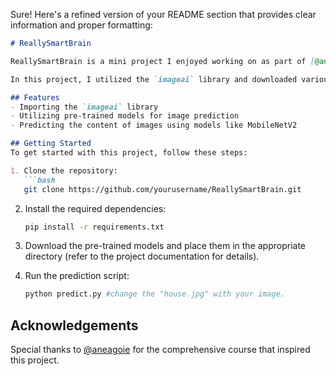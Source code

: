 Sure! Here's a refined version of your README section that provides clear information and proper formatting:

```markdown
# ReallySmartBrain

ReallySmartBrain is a mini project I enjoyed working on as part of [@aneagoie's The Complete Python Developer in 2023: Zero to Mastery](https://www.udemy.com/course/complete-python-developer-zero-to-mastery/) course.

In this project, I utilized the `imageai` library and downloaded various pre-trained models, such as MobileNetV2, to predict the content of given images.

## Features
- Importing the `imageai` library
- Utilizing pre-trained models for image prediction
- Predicting the content of images using models like MobileNetV2

## Getting Started
To get started with this project, follow these steps:

1. Clone the repository:
   ```bash
   git clone https://github.com/yourusername/ReallySmartBrain.git
   ```

2. Install the required dependencies:
   ```bash
   pip install -r requirements.txt
   ```

3. Download the pre-trained models and place them in the appropriate directory (refer to the project documentation for details).

4. Run the prediction script:
   ```bash
   python predict.py #change the "house.jpg" with your image.
   ```

## Acknowledgements
Special thanks to [@aneagoie](https://github.com/aneagoie) for the comprehensive course that inspired this project.
